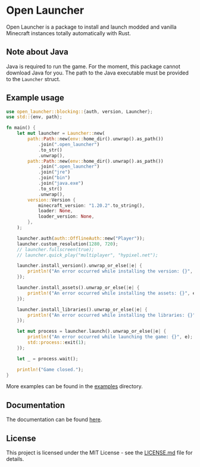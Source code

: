 # Open Launcher

Open Launcher is a package to install and launch modded and vanilla Minecraft instances totally automatically with Rust.

## Note about Java

Java is required to run the game. For the moment, this package cannot download Java for you. The path to the Java executable must be provided to the `Launcher` struct.

## Example usage

```rust
use open_launcher::blocking::{auth, version, Launcher};
use std::{env, path};

fn main() {
    let mut launcher = Launcher::new(
        path::Path::new(env::home_dir().unwrap().as_path())
            .join(".open_launcher")
            .to_str()
            .unwrap(),
        path::Path::new(env::home_dir().unwrap().as_path())
            .join(".open_launcher")
            .join("jre")
            .join("bin")
            .join("java.exe")
            .to_str()
            .unwrap(),
        version::Version {
            minecraft_version: "1.20.2".to_string(),
            loader: None,
            loader_version: None,
        },
    );

    launcher.auth(auth::OfflineAuth::new("Player"));
    launcher.custom_resolution(1280, 720);
    // launcher.fullscreen(true);
    // launcher.quick_play("multiplayer", "hypixel.net");

    launcher.install_version().unwrap_or_else(|e| {
        println!("An error occurred while installing the version: {}", e);
    });

    launcher.install_assets().unwrap_or_else(|e| {
        println!("An error occurred while installing the assets: {}", e);
    });

    launcher.install_libraries().unwrap_or_else(|e| {
        println!("An error occurred while installing the libraries: {}", e);
    });

    let mut process = launcher.launch().unwrap_or_else(|e| {
        println!("An error occurred while launching the game: {}", e);
        std::process::exit(1);
    });

    let _ = process.wait();

    println!("Game closed.");
}
```

More examples can be found in the [examples](./examples/) directory.

## Documentation

The documentation can be found [here](https://docs.rs/open_launcher).

## License

This project is licensed under the MIT License - see the [LICENSE.md](./LICENSE.md) file for details.
